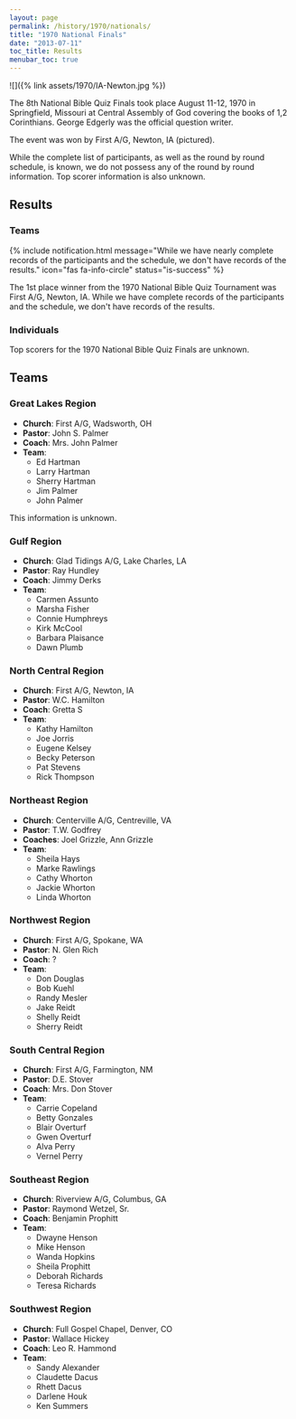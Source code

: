 ```yaml
---
layout: page
permalink: /history/1970/nationals/
title: "1970 National Finals"
date: "2013-07-11"
toc_title: Results
menubar_toc: true
---
```


![]({% link assets/1970/IA-Newton.jpg %})
 
The 8th National Bible Quiz Finals took place August 11-12, 1970 in Springfield, Missouri at Central Assembly of God covering the books of 1,2 Corinthians. George Edgerly was the official question writer.

The event was won by First A/G, Newton, IA (pictured).

While the complete list of participants, as well as the round by round schedule, is known, we do not possess any of the round by round information. Top scorer information is also unknown.

## Results

### Teams

{% include notification.html
   message="While we have nearly complete records of the participants and the schedule, we don't have records of the results."
   icon="fas fa-info-circle"
   status="is-success" %}

The 1st place winner from the 1970 National Bible Quiz Tournament was First A/G, Newton, IA. While we have complete records of the participants and the schedule, we don't have records of the results.

### Individuals

Top scorers for the 1970 National Bible Quiz Finals are unknown.

## Teams

### Great Lakes Region

* **Church**: First A/G, Wadsworth, OH
* **Pastor**: John S. Palmer
* **Coach**: Mrs. John Palmer
* **Team**:
    * Ed Hartman
    * Larry Hartman
    * Sherry Hartman
    * Jim Palmer
    * John Palmer

This information is unknown.

### Gulf Region

* **Church**: Glad Tidings A/G, Lake Charles, LA
* **Pastor**: Ray Hundley
* **Coach**: Jimmy Derks
* **Team**:
    * Carmen Assunto
    * Marsha Fisher
    * Connie Humphreys
    * Kirk McCool
    * Barbara Plaisance
    * Dawn Plumb

### North Central Region

* **Church**: First A/G, Newton, IA
* **Pastor**: W.C. Hamilton
* **Coach**: Gretta S
* **Team**:
    * Kathy Hamilton
    * Joe Jorris
    * Eugene Kelsey
    * Becky Peterson
    * Pat Stevens
    * Rick Thompson

### Northeast Region

* **Church**: Centerville A/G, Centreville, VA
* **Pastor**: T.W. Godfrey
* **Coaches**: Joel Grizzle, Ann Grizzle
* **Team**:
    * Sheila Hays
    * Marke Rawlings
    * Cathy Whorton
    * Jackie Whorton
    * Linda Whorton

### Northwest Region

* **Church**: First A/G, Spokane, WA
* **Pastor**: N. Glen Rich
* **Coach**: ?
* **Team**:
    * Don Douglas
    * Bob Kuehl
    * Randy Mesler
    * Jake Reidt
    * Shelly Reidt
    * Sherry Reidt

### South Central Region

* **Church**:	First A/G, Farmington, NM
* **Pastor**: D.E. Stover
* **Coach**: Mrs. Don Stover
* **Team**:
    * Carrie Copeland
    * Betty Gonzales
    * Blair Overturf
    * Gwen Overturf
    * Alva Perry
    * Vernel Perry

### Southeast Region

* **Church**: Riverview A/G, Columbus, GA
* **Pastor**: Raymond Wetzel, Sr.
* **Coach**: Benjamin Prophitt
* **Team**:
    * Dwayne Henson
    * Mike Henson
    * Wanda Hopkins
    * Sheila Prophitt
    * Deborah Richards
    * Teresa Richards

### Southwest Region

* **Church**: Full Gospel Chapel, Denver, CO
* **Pastor**: Wallace Hickey
* **Coach**: Leo R. Hammond
* **Team**:
    * Sandy Alexander
    * Claudette Dacus
    * Rhett Dacus
    * Darlene Houk
    * Ken Summers
